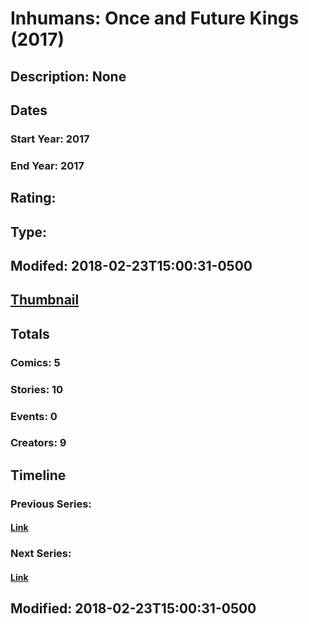 # Inhumans: Once and Future Kings (2017)
## Description: None
## Dates
### Start Year: 2017
### End Year: 2017
## Rating: 
## Type: 
## Modifed: 2018-02-23T15:00:31-0500
## [Thumbnail](http://i.annihil.us/u/prod/marvel/i/mg/7/00/5a9072c799ae5.jpg)
## Totals
### Comics: 5
### Stories: 10
### Events: 0
### Creators: 9
## Timeline
### Previous Series: 
#### [Link]()
### Next Series: 
#### [Link]()
## Modified: 2018-02-23T15:00:31-0500